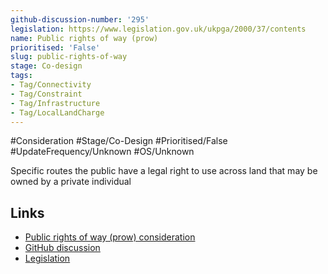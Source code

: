 ```yaml
---
github-discussion-number: '295'
legislation: https://www.legislation.gov.uk/ukpga/2000/37/contents
name: Public rights of way (prow)
prioritised: 'False'
slug: public-rights-of-way
stage: Co-design
tags:
- Tag/Connectivity
- Tag/Constraint
- Tag/Infrastructure
- Tag/LocalLandCharge
---
```


#Consideration #Stage/Co-Design #Prioritised/False #UpdateFrequency/Unknown #OS/Unknown

Specific routes the public have a legal right to use across land that may be owned by a private individual

## Links

* [Public rights of way (prow) consideration](https://design.planning.data.gov.uk/planning-consideration/public-rights-of-way)
* [GitHub discussion](https://github.com/digital-land/data-standards-backlog/discussions/295)
* [Legislation](https://www.legislation.gov.uk/ukpga/2000/37/contents)